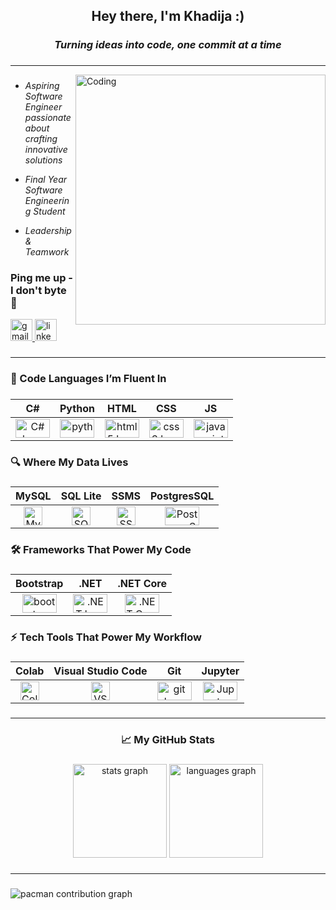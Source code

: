<h2 align="center"> Hey there, I'm Khadija  :)</h2>

###

<h3 align="center"><i> Turning ideas into code, one commit at a time  </i></h3>

###

<hr>

<img align="right" alt="Coding" width="400" src="https://user-images.githubusercontent.com/97471199/164148375-75b79a9a-77a4-43df-b3fd-b6472d8a8670.png">

###
 
- <i> Aspiring Software Engineer passionate about crafting innovative solutions </i>

- <i> Final Year Software Engineering Student </i>

- <i> Leadership & Teamwork</i>

###

<h3 align="left">Ping me up - I don't byte 📡</h3>

<div align="left">
  <a href="mailto:mallahkhadija97@gmail.com"> <img src="https://img.shields.io/static/v1?message=Gmail&logo=gmail&label=&color=D14836&logoColor=white&labelColor=&style=for-the-badge" height="35" alt="gmail logo"/>
  </a>
  <a href="https://www.linkedin.com/in/khadija-mallah/" target="_blank">
    <img src="https://img.shields.io/static/v1?message=LinkedIn&logo=linkedin&label=&color=0077B5&logoColor=white&labelColor=&style=for-the-badge" height="35" alt="linkedin logo"/>
  </a>
</div>

###

<hr>

###

<h3 align="left">💬 Code Languages I’m Fluent In</h3>

###

| C# | Python | HTML | CSS | JS |
|:----------:|:----------:|:----------:|:----------:|:----------:|
| <img src="https://cdn.jsdelivr.net/gh/devicons/devicon@latest/icons/csharp/csharp-original.svg" width="55" height="30" alt="C# logo" /> | <img src="https://cdn.jsdelivr.net/gh/devicons/devicon/icons/python/python-original.svg" width="55" height="30" alt="python logo"  /> | <img src="https://cdn.jsdelivr.net/gh/devicons/devicon/icons/html5/html5-original.svg" width="55" height="30" alt="html5 logo"  /> | <img src="https://cdn.jsdelivr.net/gh/devicons/devicon/icons/css3/css3-original.svg" width="55" height="30" alt="css3 logo"  /> | <img src="https://cdn.jsdelivr.net/gh/devicons/devicon/icons/javascript/javascript-original.svg" width="55" height="30" alt="javascript logo"  /> |

###

<h3 align="left">🔍 Where My Data Lives</h3>

###

| MySQL | SQL Lite | SSMS | PostgresSQL |
|:----------:|:----------:|:----------:|:----------:|
| <img src="https://cdn.jsdelivr.net/gh/devicons/devicon@latest/icons/mysql/mysql-original-wordmark.svg" height="30" alt="MySQL logo" /> |  <img src="https://cdn.jsdelivr.net/gh/devicons/devicon@latest/icons/sqlite/sqlite-original.svg" height="30" alt="SQLLite logo"/>| <img src="https://cdn.jsdelivr.net/gh/devicons/devicon@latest/icons/microsoftsqlserver/microsoftsqlserver-original.svg" height="30" alt="SSMS logo"/> | <img src="https://cdn.jsdelivr.net/gh/devicons/devicon@latest/icons/postgresql/postgresql-plain.svg" width="55" height="30" alt="PostgresSQL logo" /> |

###

<h3 align="left">🛠️ Frameworks That Power My Code</h3>

###

| Bootstrap | .NET | .NET Core |
|:----------:|:----------:|:----------:|
| <img src="https://cdn.jsdelivr.net/gh/devicons/devicon/icons/bootstrap/bootstrap-original.svg" width="55" height="30" alt="bootstrap logo"  /> | <img src="https://cdn.jsdelivr.net/gh/devicons/devicon@latest/icons/dot-net/dot-net-original.svg" width="55" height="30" alt=".NET logo"/> | <img src="https://cdn.jsdelivr.net/gh/devicons/devicon@latest/icons/dotnetcore/dotnetcore-original.svg" width="55" height="30" alt=".NET Core logo"/> |

###

<h3 align="left">⚡ Tech Tools That Power My Workflow</h3>

###

| Colab | Visual Studio Code | Git | Jupyter |
|:----------:|:----------:|:----------:|:----------:|
| <img src="https://cdn.jsdelivr.net/gh/devicons/devicon@latest/icons/googlecolab/googlecolab-original.svg" height="30" alt="Colab Logo" /> | <img src="https://cdn.jsdelivr.net/gh/devicons/devicon@latest/icons/vscode/vscode-original.svg" height="30" alt="VS Code Logo" /> | <img src="https://cdn.jsdelivr.net/gh/devicons/devicon/icons/git/git-original.svg" width="55" height="30" alt="git logo"  /> | <img src="https://cdn.jsdelivr.net/gh/devicons/devicon@latest/icons/jupyter/jupyter-original-wordmark.svg" width="55" height="30" alt="Jupyter logo"/> |

###

<hr>

###

<h3 align="center">📈 My GitHub Stats</h3>

###

<div align="center">
  <img src="https://github-readme-stats.vercel.app/api?username=K-Muskan&hide_title=false&hide_rank=false&show_icons=true&include_all_commits=true&count_private=true&disable_animations=false&theme=dracula&locale=en&hide_border=false" height="150" alt="stats graph"  />
<!--   <img src="https://streak-stats.demolab.com?user=K-Muskan&locale=en&mode=daily&theme=dracula&hide_border=false&border_radius=5" height="150" alt="streak graph"  /> -->
  <img src="https://github-readme-stats.vercel.app/api/top-langs?username=K-Muskan&locale=en&hide_title=false&layout=compact&card_width=320&langs_count=5&theme=dracula&hide_border=false" height="150" alt="languages graph"  />
</div>

###

<hr>

###
<picture>
  <source media="(prefers-color-scheme: dark)" srcset="https://raw.githubusercontent.com/K-Muskan/K-Muskan/output/pacman-contribution-graph-dark.svg">
  <source media="(prefers-color-scheme: light)" srcset="https://raw.githubusercontent.com/K-Muskan/K-Muskan/output/pacman-contribution-graph.svg">
  <img alt="pacman contribution graph" src="https://raw.githubusercontent.com/maurodesouza/maurodesouza/output/pacman-contribution-graph.svg">
</picture>
